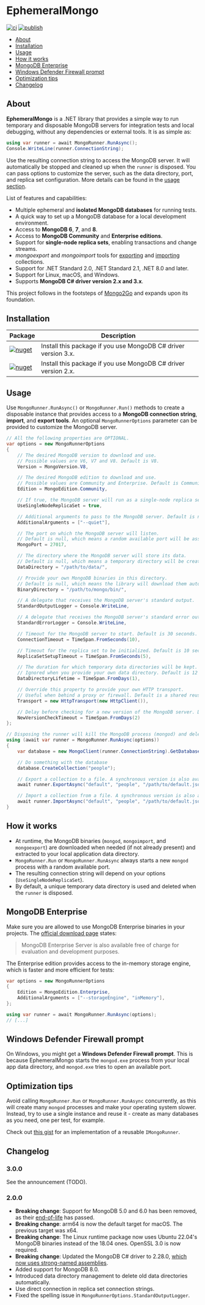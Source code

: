 <!-- omit from toc -->
# EphemeralMongo

[![ci](https://img.shields.io/github/actions/workflow/status/asimmon/ephemeral-mongo/ci.yml?logo=github&label=ci)](https://github.com/asimmon/ephemeral-mongo/actions/workflows/ci.yml) [![publish](https://img.shields.io/github/actions/workflow/status/asimmon/ephemeral-mongo/release.yml?logo=github&label=release)](https://github.com/asimmon/ephemeral-mongo/actions/workflows/release.yml)

- [About](#about)
- [Installation](#installation)
- [Usage](#usage)
- [How it works](#how-it-works)
- [MongoDB Enterprise](#mongodb-enterprise)
- [Windows Defender Firewall prompt](#windows-defender-firewall-prompt)
- [Optimization tips](#optimization-tips)
- [Changelog](#changelog)

## About

**EphemeralMongo** is a .NET library that provides a simple way to run temporary and disposable MongoDB servers for integration tests and local debugging, without any dependencies or external tools. It is as simple as:

```csharp
using var runner = await MongoRunner.RunAsync();
Console.WriteLine(runner.ConnectionString);
```

Use the resulting connection string to access the MongoDB server. It will automatically be stopped and cleaned up when the `runner` is disposed. You can pass options to customize the server, such as the data directory, port, and replica set configuration. More details can be found in the [usage section](#usage).

List of features and capabilities:

- Multiple ephemeral and **isolated MongoDB databases** for running tests.
- A quick way to set up a MongoDB database for a local development environment.
- Access to **MongoDB 6**, **7**, and **8**.
- Access to **MongoDB Community** and **Enterprise editions**.
- Support for **single-node replica sets**, enabling transactions and change streams.
- _mongoexport_ and _mongoimport_ tools for [exporting](https://www.mongodb.com/docs/database-tools/mongoexport/) and [importing](https://docs.mongodb.com/database-tools/mongoimport/) collections.
- Support for .NET Standard 2.0, .NET Standard 2.1, .NET 8.0 and later.
- Support for Linux, macOS, and Windows.
- Supports **MongoDB C# driver version 2.x and 3.x**.

This project follows in the footsteps of [Mongo2Go](https://github.com/Mongo2Go/Mongo2Go) and expands upon its foundation.

## Installation

| Package | Description |
| --- | --- |
| [![nuget](https://img.shields.io/nuget/v/EphemeralMongo.svg?logo=nuget)](https://www.nuget.org/packages/EphemeralMongo/) | Install this package if you use MongoDB C# driver version 3.x. |
| [![nuget](https://img.shields.io/nuget/v/EphemeralMongo.v2.svg?logo=nuget)](https://www.nuget.org/packages/EphemeralMongo.v2/) | Install this package if you use MongoDB C# driver version 2.x. |

## Usage

Use `MongoRunner.RunAsync()` or `MongoRunner.Run()` methods to create a disposable instance that provides access to a **MongoDB connection string**, **import**, and **export tools**. An optional `MongoRunnerOptions` parameter can be provided to customize the MongoDB server.

```csharp
// All the following properties are OPTIONAL.
var options = new MongoRunnerOptions
{
    // The desired MongoDB version to download and use.
    // Possible values are V6, V7 and V8. Default is V8.
    Version = MongoVersion.V8,

    // The desired MongoDB edition to download and use.
    // Possible values are Community and Enterprise. Default is Community.
    Edition = MongoEdition.Community,

    // If true, the MongoDB server will run as a single-node replica set. Default is false.
    UseSingleNodeReplicaSet = true,

    // Additional arguments to pass to the MongoDB server. Default is null.
    AdditionalArguments = ["--quiet"],

    // The port on which the MongoDB server will listen.
    // Default is null, which means a random available port will be assigned.
    MongoPort = 27017,

    // The directory where the MongoDB server will store its data.
    // Default is null, which means a temporary directory will be created.
    DataDirectory = "/path/to/data/",

    // Provide your own MongoDB binaries in this directory.
    // Default is null, which means the library will download them automatically.
    BinaryDirectory = "/path/to/mongo/bin/",

    // A delegate that receives the MongoDB server's standard output.
    StandardOutputLogger = Console.WriteLine,

    // A delegate that receives the MongoDB server's standard error output.
    StandardErrorLogger = Console.WriteLine,

    // Timeout for the MongoDB server to start. Default is 30 seconds.
    ConnectionTimeout = TimeSpan.FromSeconds(10),

    // Timeout for the replica set to be initialized. Default is 10 seconds.
    ReplicaSetSetupTimeout = TimeSpan.FromSeconds(5),

    // The duration for which temporary data directories will be kept.
    // Ignored when you provide your own data directory. Default is 12 hours.
    DataDirectoryLifetime = TimeSpan.FromDays(1),

    // Override this property to provide your own HTTP transport.
    // Useful when behind a proxy or firewall. Default is a shared reusable instance.
    Transport = new HttpTransport(new HttpClient()),

    // Delay before checking for a new version of the MongoDB server. Default is 1 day.
    NewVersionCheckTimeout = TimeSpan.FromDays(2)
};
```

```csharp
// Disposing the runner will kill the MongoDB process (mongod) and delete the associated data directory
using (await var runner = MongoRunner.RunAsync(options))
{
    var database = new MongoClient(runner.ConnectionString).GetDatabase("default");

    // Do something with the database
    database.CreateCollection("people");

    // Export a collection to a file. A synchronous version is also available.
    await runner.ExportAsync("default", "people", "/path/to/default.json");

    // Import a collection from a file. A synchronous version is also available.
    await runner.ImportAsync("default", "people", "/path/to/default.json");
}
```

## How it works

* At runtime, the MongoDB binaries (`mongod`, `mongoimport`, and `mongoexport`) are downloaded when needed (if not already present) and extracted to your local application data directory.
* `MongoRunner.Run` or `MongoRunner.RunAsync` always starts a new `mongod` process with a random available port.
* The resulting connection string will depend on your options (`UseSingleNodeReplicaSet`).
* By default, a unique temporary data directory is used and deleted when the `runner` is disposed.

## MongoDB Enterprise

Make sure you are allowed to use MongoDB Enterprise binaries in your projects. The [official download page](https://www.mongodb.com/try/download/enterprise) states:

> MongoDB Enterprise Server is also available free of charge for evaluation and development purposes.

The Enterprise edition provides access to the in-memory storage engine, which is faster and more efficient for tests:

```csharp
var options = new MongoRunnerOptions
{
    Edition = MongoEdition.Enterprise,
    AdditionalArguments = ["--storageEngine", "inMemory"],
};

using var runner = await MongoRunner.RunAsync(options);
// [...]
```

## Windows Defender Firewall prompt

On Windows, you might get a **Windows Defender Firewall prompt**.
This is because EphemeralMongo starts the `mongod.exe` process from your local app data directory, and `mongod.exe` tries to open an available port.

## Optimization tips

Avoid calling `MongoRunner.Run` or `MongoRunner.RunAsync` concurrently, as this will create many `mongod` processes and make your operating system slower. Instead, try to use a single instance and reuse it - create as many databases as you need, one per test, for example.

Check out [this gist](https://gist.github.com/asimmon/612b2d54f1a0d2b4e1115590d456e0be) for an implementation of a reusable `IMongoRunner`.

## Changelog

### 3.0.0

See the announcement (TODO).

### 2.0.0

- **Breaking change**: Support for MongoDB 5.0 and 6.0 has been removed, as their [end-of-life](https://www.mongodb.com/legal/support-policy/lifecycles) has passed.
- **Breaking change**: arm64 is now the default target for macOS. The previous target was x64.
- **Breaking change**: The Linux runtime package now uses Ubuntu 22.04's MongoDB binaries instead of the 18.04 ones. OpenSSL 3.0 is now required.
- **Breaking change**: Updated the MongoDB C# driver to 2.28.0, [which now uses strong-named assemblies](https://www.mongodb.com/community/forums/t/net-driver-2-28-0-released/289745).
- Added support for MongoDB 8.0.
- Introduced data directory management to delete old data directories automatically.
- Use direct connection in replica set connection strings.
- Fixed the spelling issue in `MongoRunnerOptions.StandardOutputLogger`.
